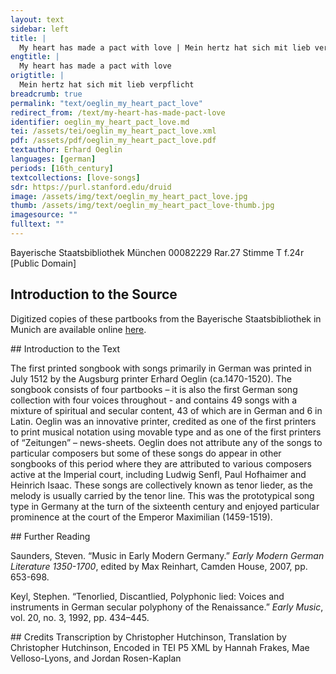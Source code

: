 ```yaml
---
layout: text
sidebar: left
title: |
  My heart has made a pact with love | Mein hertz hat sich mit lieb verpflicht
engtitle: |
  My heart has made a pact with love
origtitle: |
  Mein hertz hat sich mit lieb verpflicht
breadcrumb: true
permalink: "text/oeglin_my_heart_pact_love"
redirect_from: /text/my-heart-has-made-pact-love
identifier: oeglin_my_heart_pact_love.md
tei: /assets/tei/oeglin_my_heart_pact_love.xml
pdf: /assets/pdf/oeglin_my_heart_pact_love.pdf
textauthor: Erhard Oeglin
languages: [german]
periods: [16th_century]
textcollections: [love-songs]
sdr: https://purl.stanford.edu/druid 
image: /assets/img/text/oeglin_my_heart_pact_love.jpg
thumb: /assets/img/text/oeglin_my_heart_pact_love-thumb.jpg
imagesource: ""
fulltext: ""
---
```

 Bayerische Staatsbibliothek München 00082229 Rar.27 Stimme T f.24r [Public Domain]
 
## Introduction to the Source 
<p>Digitized copies of these partbooks from the Bayerische Staatsbibliothek in Munich are available online <a href="https://stimmbuecher.digitale-sammlungen.de//view?id=bsb00082229">here</a>.</p>
## Introduction to the Text 
<p>The first printed songbook with songs primarily in German was printed in July 1512 by the Augsburg printer Erhard Oeglin (ca.1470-1520). The songbook consists of four partbooks – it is also the first German song collection with four voices throughout - and contains 49 songs with a mixture of spiritual and secular content, 43 of which are in German and 6 in Latin. Oeglin was an innovative printer, credited as one of the first printers to print musical notation using movable type and as one of the first printers of “Zeitungen” – news-sheets. Oeglin does not attribute any of the songs to particular composers but some of these songs do appear in other songbooks of this period where they are attributed to various composers active at the Imperial court, including Ludwig Senfl, Paul Hofhaimer and Heinrich Isaac. These songs are collectively known as tenor lieder, as the melody is usually carried by the tenor line. This was the prototypical song type in Germany at the turn of the sixteenth century and enjoyed particular prominence at the court of the Emperor Maximilian (1459-1519).</p>
## Further Reading 
<p>Saunders, Steven. “Music in Early Modern Germany.” <em>Early Modern German Literature 1350-1700</em>, edited by Max Reinhart, Camden House, 2007, pp. 653-698.</p> <p>Keyl, Stephen. “Tenorlied, Discantlied, Polyphonic lied: Voices and instruments in German secular polyphony of the Renaissance.” <em>Early Music</em>, vol. 20, no. 3, 1992, pp. 434–445.</p>
## Credits
Transcription by Christopher Hutchinson, Translation by Christopher Hutchinson, Encoded in TEI P5 XML by Hannah Frakes, Mae Velloso-Lyons,  and Jordan Rosen-Kaplan
